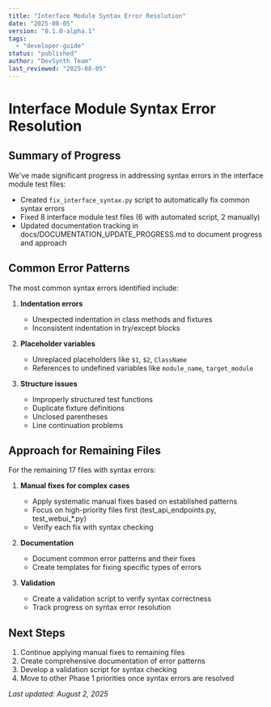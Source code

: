 ```yaml
---
title: "Interface Module Syntax Error Resolution"
date: "2025-08-05"
version: "0.1.0-alpha.1"
tags:
  - "developer-guide"
status: "published"
author: "DevSynth Team"
last_reviewed: "2025-08-05"
---
```


# Interface Module Syntax Error Resolution

## Summary of Progress

We've made significant progress in addressing syntax errors in the interface module test files:

- Created `fix_interface_syntax.py` script to automatically fix common syntax errors
- Fixed 8 interface module test files (6 with automated script, 2 manually)
- Updated documentation tracking in docs/DOCUMENTATION_UPDATE_PROGRESS.md to document progress and approach

## Common Error Patterns

The most common syntax errors identified include:

1. **Indentation errors**
   - Unexpected indentation in class methods and fixtures
   - Inconsistent indentation in try/except blocks

2. **Placeholder variables**
   - Unreplaced placeholders like `$1`, `$2`, `ClassName`
   - References to undefined variables like `module_name`, `target_module`

3. **Structure issues**
   - Improperly structured test functions
   - Duplicate fixture definitions
   - Unclosed parentheses
   - Line continuation problems

## Approach for Remaining Files

For the remaining 17 files with syntax errors:

1. **Manual fixes for complex cases**
   - Apply systematic manual fixes based on established patterns
   - Focus on high-priority files first (test_api_endpoints.py, test_webui_*.py)
   - Verify each fix with syntax checking

2. **Documentation**
   - Document common error patterns and their fixes
   - Create templates for fixing specific types of errors

3. **Validation**
   - Create a validation script to verify syntax correctness
   - Track progress on syntax error resolution

## Next Steps

1. Continue applying manual fixes to remaining files
2. Create comprehensive documentation of error patterns
3. Develop a validation script for syntax checking
4. Move to other Phase 1 priorities once syntax errors are resolved

_Last updated: August 2, 2025_

